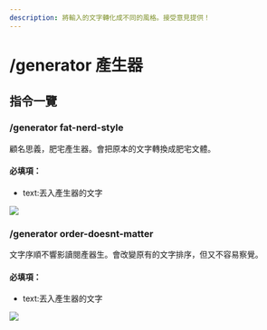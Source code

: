 ```yaml
---
description: 將輸入的文字轉化成不同的風格。接受意見提供！
---
```


# /generator 產生器

## 指令一覽

### /generator fat-nerd-style

顧名思義，肥宅產生器。會把原本的文字轉換成肥宅文體。

#### 必填項：

* text:丟入產生器的文字

![](https://media.discordapp.net/attachments/848902789681381416/950008437155188846/unknown.png)

### /generator order-doesnt-matter

文字序順不響影讀閱產器生。會改變原有的文字排序，但又不容易察覺。

#### 必填項：

* text:丟入產生器的文字

![](https://cdn.discordapp.com/attachments/848902789681381416/950009534959730699/unknown.png)
